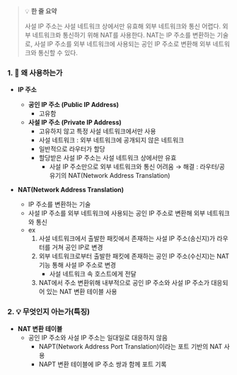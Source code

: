 > 💡 **한 줄 요약**
>
> 사설 IP 주소는 사설 네트워크 상에서만 유효해 외부 네트워크와 통신 어렵다. 외부 네트워크롸 통신하기 위해 NAT를 사용한다. NAT는 IP 주소를 변환하는 기술로, 사설 IP 주소를 외부 네트워크에 사용되는 공인 IP 주소로 변환해 외부 네트워크와 통신할 수 있다.

### 1. 🤔 왜 사용하는가

- **IP 주소**

  - **공인 IP 주소 (Public IP Address)**
    - 고유함
  - **사설 IP 주소 (Private IP Address)**
    - 고유하지 않고 특정 사설 네트워크에서만 사용
    - 사설 네트워크 : 외부 네트워크에 공개되지 않은 네트워크
    - 일반적으로 라우터가 할당
    - 할당받은 사설 IP 주소는 사설 네트워크 상에서만 유효
      - 사설 IP 주소만으로 외부 네트워크와 통신 어려움
        → 해결 : 라우터/공유기의 NAT(Network Address Translation)

- **NAT(Network Address Translation)**
  - IP 주소를 변환하는 기술
  - 사설 IP 주소를 외부 네트워크에 사용되는 공인 IP 주소로 변환해 외부 네트워크와 통신
  - ex
    1. 사설 네트워크에서 출발한 패킷에서 존재하는 사설 IP 주소(송신지)가 라우터를 거쳐 공인 IP로 변경
    2. 외부 네트워크로부터 출발한 패킷에 존재하는 공인 IP 주소(수신지)는 NAT 기능 통해 사설 IP 주소로 변경
       - 사설 네트워크 속 호스트에게 전달
    3. NAT에서 주소 변환위해 내부적으로 공인 IP 주소와 사설 IP 주소가 대응되어 있는 NAT 변환 테이블 사용

### 2. 💡 무엇인지 아는가(특징)

- **NAT 변환 테이블**
  - 공인 IP 주소와 사설 IP 주소는 일대일로 대응하지 않음
    - NAPT(Network Address Port Translation)이라는 포트 기반의 NAT 사용
    - NAPT 변환 테이블에 IP 주소 쌍과 함께 포트 기록
